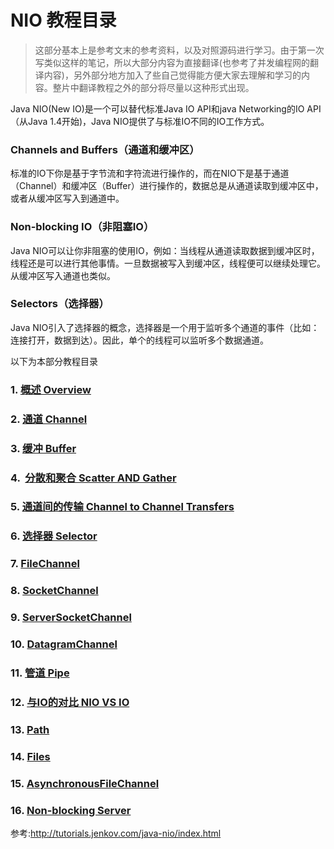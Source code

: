 # NIO 教程目录

> 这部分基本上是参考文末的参考资料，以及对照源码进行学习。由于第一次写类似这样的笔记，所以大部分内容为直接翻译(也参考了并发编程网的翻译内容)，另外部分地方加入了些自己觉得能方便大家去理解和学习的内容。整片中翻译教程之外的部分将尽量以这种形式出现。

Java NIO(New IO)是一个可以替代标准Java IO API和java Networking的IO API（从Java 1.4开始)，Java NIO提供了与标准IO不同的IO工作方式。

### Channels and Buffers（通道和缓冲区）

标准的IO下你是基于字节流和字符流进行操作的，而在NIO下是基于通道（Channel）和缓冲区（Buffer）进行操作的，数据总是从通道读取到缓冲区中，或者从缓冲区写入到通道中。

### Non-blocking IO（非阻塞IO）

Java NIO可以让你非阻塞的使用IO，例如：当线程从通道读取数据到缓冲区时，线程还是可以进行其他事情。一旦数据被写入到缓冲区，线程便可以继续处理它。从缓冲区写入通道也类似。

### Selectors（选择器）

Java NIO引入了选择器的概念，选择器是一个用于监听多个通道的事件（比如：连接打开，数据到达）。因此，单个的线程可以监听多个数据通道。

以下为本部分教程目录

### 1.  [概述 Overview](./overview.md)
### 2.  [通道 Channel](./channel.md)
### 3.  [缓冲 Buffer](./buffer.md)
### 4.  [分散和聚合 Scatter AND Gather](./scatter&gather.md)
### 5.	[通道间的传输 Channel to Channel Transfers](./channel2channel.md)
### 6.	[选择器 Selector](./selector.md)
### 7.	[FileChannel](./filechannel.md)
### 8.	[SocketChannel](./socketchannel.md)
### 9.	[ServerSocketChannel](./serversocketchannel.md)
### 10.	[DatagramChannel](./datagramchannel.md)
### 11.	[管道 Pipe](./pipe.md)
### 12.	[与IO的对比 NIO VS IO](./nio_vs_io.md)
### 13.	[Path](./path.md)
### 14.	[Files](./files.md)
### 15.	[AsynchronousFileChannel](./asynchronousfilechannel.md)
### 16. [Non-blocking Server](./non-blocking_server.md)




参考:<http://tutorials.jenkov.com/java-nio/index.html>
